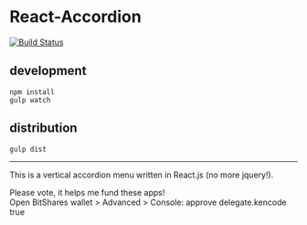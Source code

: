 # React-Accordion

[![Build Status](https://travis-ci.org/christian-fei/React-Accordion.svg?branch=master)](https://travis-ci.org/christian-fei/React-Accordion)

## development

```
npm install
gulp watch
```

## distribution

```
gulp dist
```

---

This is a vertical accordion menu written in React.js (no more jquery!).
 
Please vote, it helps me fund these apps!<br>
Open BitShares wallet > Advanced > Console: approve delegate.kencode true 
